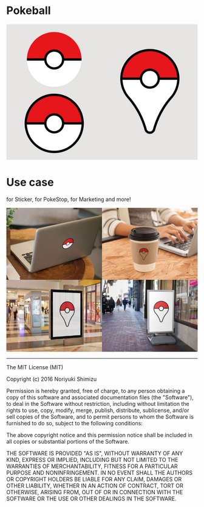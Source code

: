 # Pokeball

![pokeball](https://raw.githubusercontent.com/norhythm/pokeball/master/pokeball.jpg)

# Use case

for Sticker, for PokeStop, for Marketing and more!

![exmaple](https://raw.githubusercontent.com/norhythm/pokeball/master/example.jpg)

---

The MIT License (MIT)

Copyright (c) 2016 Noriyuki Shimizu

Permission is hereby granted, free of charge, to any person obtaining a copy
of this software and associated documentation files (the "Software"), to deal
in the Software without restriction, including without limitation the rights
to use, copy, modify, merge, publish, distribute, sublicense, and/or sell
copies of the Software, and to permit persons to whom the Software is
furnished to do so, subject to the following conditions:

The above copyright notice and this permission notice shall be included in all
copies or substantial portions of the Software.

THE SOFTWARE IS PROVIDED "AS IS", WITHOUT WARRANTY OF ANY KIND, EXPRESS OR
IMPLIED, INCLUDING BUT NOT LIMITED TO THE WARRANTIES OF MERCHANTABILITY,
FITNESS FOR A PARTICULAR PURPOSE AND NONINFRINGEMENT. IN NO EVENT SHALL THE
AUTHORS OR COPYRIGHT HOLDERS BE LIABLE FOR ANY CLAIM, DAMAGES OR OTHER
LIABILITY, WHETHER IN AN ACTION OF CONTRACT, TORT OR OTHERWISE, ARISING FROM,
OUT OF OR IN CONNECTION WITH THE SOFTWARE OR THE USE OR OTHER DEALINGS IN THE
SOFTWARE.
